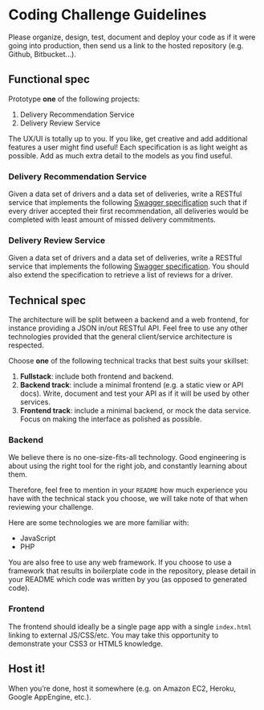 Coding Challenge Guidelines
===========================

Please organize, design, test, document and deploy your code as if it were
going into production, then send us a link to the hosted repository (e.g.
Github, Bitbucket...).

Functional spec
---------------

Prototype **one** of the following projects:

1. Delivery Recommendation Service
2. Delivery Review Service

The UX/UI is totally up to you. If you like, get creative and add additional
features a user might find useful! Each specification is as light weight as possible.  Add as much
extra detail to the models as you find useful.


### Delivery Recommendation Service

Given a data set of drivers and a data set of deliveries, write a RESTful service that implements
the following [Swagger specification](specs/delivery_recommendations.yaml) such that if every
driver accepted their first recommendation, all deliveries would be completed with least amount of
missed delivery commitments.

### Delivery Review Service
Given a data set of drivers and a data set of deliveries, write a RESTful service that implements
the following [Swagger specification](specs/delivery_reviews.yaml). You should also extend the
specification to retrieve a list of reviews for a driver.

Technical spec
--------------

The architecture will be split between a backend and a web frontend, for
instance providing a JSON in/out RESTful API. Feel free to use any other
technologies provided that the general client/service architecture is
respected.

Choose **one** of the following technical tracks that best suits your skillset:

1. **Fullstack**: include both frontend and backend.
2. **Backend track**: include a minimal frontend (e.g. a static view or API
   docs). Write, document and test your API as if it will be used by other
   services.
3. **Frontend track**: include a minimal backend, or mock the data service. Focus on
making the interface as polished as possible.

### Backend

We believe there is no one-size-fits-all technology. Good engineering is about
using the right tool for the right job, and constantly learning about them.

Therefore, feel free to mention in your `README` how much experience you have
with the technical stack you choose, we will take note of that when reviewing
your challenge.

Here are some technologies we are more familiar with:

* JavaScript
* PHP

You are also free to use any web framework. If you choose to use a framework
that results in boilerplate code in the repository, please detail in your
README which code was written by you (as opposed to generated code).

### Frontend

The frontend should ideally be a single page app with a single `index.html`
linking to external JS/CSS/etc. You may take this opportunity to demonstrate
your CSS3 or HTML5 knowledge.

Host it!
--------

When you’re done, host it somewhere (e.g. on Amazon EC2, Heroku, Google
AppEngine, etc.).

